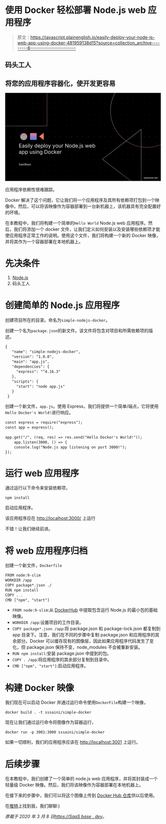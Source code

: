# 使用 Docker 轻松部署 Node.js web 应用程序

> 原文：<https://javascript.plainenglish.io/easily-deploy-your-node-js-web-app-using-docker-481959138d15?source=collection_archive---------8----------------------->

## 码头工人

## 将您的应用程序容器化，使开发更容易

![](img/83fc9670629ef271d342b3d4517a5620.png)

应用程序依赖性很难跟踪。

Docker 解决了这个问题，它让我们将一个应用程序及其所有依赖项打包到一个映像中。然后，可以将该映像作为容器部署到一台新机器上，该机器具有完全配置好的环境。

在本教程中，我们将构建一个简单的`Hello World` Node.js web 应用程序。然后，我们将添加一个 docker 文件，让我们定义如何安装以及安装哪些依赖项才能使应用程序正常工作的说明。使用这个文件，我们将构建一个新的 Docker 映像，并将其作为一个容器部署在本地机器上。

# 先决条件

1.  [Node.js](https://nodejs.org/en/download/)
2.  码头工人

# 创建简单的 Node.js 应用程序

创建项目所在的目录。命名为`simple-nodejs-docker`。

创建一个名为`package.json`的新文件。该文件将包含对项目和所需依赖项的描述。

```
{
   "name": "simple-nodejs-docker",
   "version": "1.0.0",
   "main": "app.js",
   "dependencies": {
     "express": "^4.16.3"
   },
   "scripts": {
     "start": "node app.js"
   }
 }
```

创建一个新文件，`app.js`。使用 Express，我们将提供一个简单/端点，它将使用`Hello Docker's World!`进行响应。

```
const express = require("express");
const app = express();

app.get("/", (req, res) => res.send("Hello Docker's World!"));
	app.listen(3000, () => {
	console.log("Node.js app listening on port 3000!");
});
```

# 运行 web 应用程序

通过运行以下命令来安装依赖项，

```
npm install
```

启动应用程序。

该应用程序应在 [http://localhost:3000/](http://localhost:3000/) 上运行

不错！让我们继续前进。

# 将 web 应用程序归档

创建一个新文件，`Dockerfile`

```
FROM node:9-slim
WORKDIR /app
COPY package*.json ./
RUN npm install
COPY . .
CMD ["npm", "start"]
```

*   `FROM node:9-slim`:从 [DockerHub](https://hub.docker.com/_/node/) 中提取包含运行 Node.js 的最小包的基础映像。
*   `WORKDIR /app`:设置项目的工作目录。
*   `COPY package*.json /app`:将 package.json 和 package-lock.json 都复制到 app 目录下。注意，我们在不同的步骤中复制 package.json 和应用程序的其余部分。Docker 可以缓存现有的图像层，因此如果应用程序代码发生了变化，但 package.json 保持不变，node_modules 不会被重新安装。
*   `RUN npm install`:安装 package.json 中提到的包。
*   `COPY . /app`:将应用程序的其余部分复制到目录中。
*   `CMD ["npm", "start"]`:启动应用程序。

# 构建 Docker 映像

我们现在可以启动 Docker 并通过运行命令使用`DockerFile`构建一个映像，

```
docker build . -t sssaini/simple-docker
```

现在让我们通过运行命令将图像作为容器运行，

```
docker run -p 3001:3000 sssaini/simple-docker
```

如果一切顺利，我们的应用程序应该在 [http://localhost:3001](http://localhost:3001) 上运行。

# 后续步骤

在本教程中，我们创建了一个简单的 node.js web 应用程序，并将其封装成一个轻量级 Docker 映像。然后，我们将该映像作为容器部署在本地机器上。

在接下来的步骤中，我们可以将这个图像上传到 [Docker Hub 仓库](https://hub.docker.com/)供以后使用。

在[推特](https://twitter.com/sssaini_)上找到我，我们聊聊:)

*原载于 2020 年 3 月 8 日*[*https://SaaS base . dev*](https://saasbase.dev/deploy-your-node-js-web-using-docker/)*。*